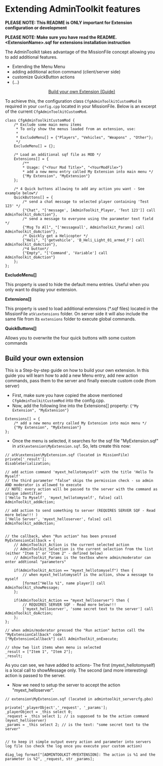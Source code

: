 # Extending AdminToolkit features

**PLEASE NOTE: This README is ONLY important for Extension configuration or development**

**PLEASE NOTE: Make sure you have read the README.&lt;ExtensionName&gt;.sqf for extensions installation instruction**

The AdminToolkit takes advantage of the MissionFile concept allowing you to add additional features.

- Extending the Menu Menu
- adding additional action command (client/server side)
- customize QuickButton actions
- (...)

<p align="center">
	<a href="#build-your-own-extension">Build your own Extension (Guide)</a>
</p>

To achieve this, the configuration class `CfgAdminToolkitCustomMod` is required in your `config.cpp` located in your MissionFile.
Below is an excerpt of the current `CfgAdminToolkitCustomMod`.

```
class CfgAdminToolkitCustomMod {
	/* Exclude some main menu items
	 * To only show the menus loaded from an extension, use:
	 * 
	 * ExcludeMenu[] = {"Players", "Vehicles", "Weapons" , "Other"};
	 */
	ExcludeMenu[] = {};
	
	/* Load an additional sqf file as MOD */
	Extensions[] = {
		/**
		* Usage: {"<Your Mod Title>", "<YourModFile>"}
		* add a new menu entry called My Extension into main menu */
		{"My Extension", "MyExtension"}
	};

	/* 4 Quick buttons allowing to add any action you want - See example below*/
	QuickButtons[] = {
		/* send a chat message to selected player containing 'Test 123' */
		{"Chat", "['message', [AdminToolkit_Player, 'Test 123']] call AdminToolkit_doAction"},
		/* send a message to everyone using the parameter text field */
		{"Msg To All", "['messageall', AdminToolkit_Params] call AdminToolkit_doAction"},
		/* Quickly get a Helicopter */
		{"Heli", "['getvehicle', 'B_Heli_Light_01_armed_F'] call AdminToolkit_doAction"},
		/*4 button*/
		{"Empty", "['Command', 'Variable'] call AdminToolkit_doAction"}
	};
};
```

**ExcludeMenu[]**

This property is used to hide the default menu entries.
Useful when you only want to display your extension.


**Extensions[]**

This property is used to load additional extensions (*.sqf files) located in the MissionFile `atk\extensions` folder.
On server side it will also include the same file from its `extensions` folder to execute global commands.

**QuickButtons[]**

Allows you to overwrite the four quick buttons with some custom commands

## Build your own extension

This is a Step-by-step guide on how to build your own extension.
In this guide you will learn how to add a new Menu entry, add new action commands, pass them to the server and finally execute custom code (from server)

- First, make sure you have copied the above mentioned `CfgAdminToolkitCustomMod` into the config.cpp.
- Now, add the following line into the Extensions[] property: `{"My Extension", "MyExtension"}`

```
Extensions[] = {
	/* add a new menu entry called My Extension into main menu */
	{"My Extension", "MyExtension"}
};
```

- Once the menu is selected, it searches for the sqf file "MyExtension.sqf" in `atk\extension\MyExtension.sqf`. So, lets create this now:

```
// atk\extension\MyExtension.sqf (located in MissionFile)
private['_result'];
disableSerialization;

// add action command 'myext_hellotomyself' with the title 'Hello To Myself'
// the third parameter "false" skips the permission check - so admin AND moderator is allowed to execute
// NOTE: every action will be passed to the server with the command as unique identifier
['Hello To Myself', 'myext_hellotomyself', false] call AdminToolkit_addAction;

// add action to send something to server (REQUIRES SERVER SQF - Read more below!!! )
['Hello Server', 'myext_helloserver', false] call AdminToolkit_addAction;


// the callback, when "Run action" has been pressed
MyExtensionCallback = {
	// AdminToolkit_Action is the current selected action
	// AdminToolkit_Selection is the current selection from the list (either "Item 1" or "Item 2" - defined below)
	// AdminToolkit_Params is the textbox where admin/moderator can enter addtional "parameters"

	if(AdminToolkit_Action == "myext_hellotomyself") then {
		// when myext_hellotomyself is the action, show a message to myself
		[format["Hello %1", name player]] call AdminToolkit_showMessage;
	};

	if(AdminToolkit_Action == "myext_helloserver") then {
		// REQUIRES SERVER SQF - Read more below!!!
		['myext_helloserver', 'some secret text to the server'] call AdminToolkit_doAction;
	};
};

// when admin/moderator pressed the "Run action" button call the "MyExtensionCallback" code
["MyExtensionCallback"] call AdminToolkit_onExecute;

// show two list items when menu is selected
_result = ["Item 1", "Item 2"];
_result;
```

As you can see, we have added to actions- The first (myext_hellotomyself) is a local call to showMessage only.
The second (and more interesting) action is passed to the server.

- Now we need to setup the server to accept the action "myext_helloserver".

```
// extension\MyExtension.sqf (located in admintoolkit_servercfg.pbo)

private['_playerObject','_request', '_params'];
_playerObject = _this select 0;
_request = _this select 1; // is supposed to be the action command (myext_helloserver)
_params = _this select 2; // is the text: "some secret text to the server"


// to keep it simple output every action and parameter into servers log file (so check the log once you execute your custom action)

diag_log format["[ADMINTOOLKIT-MYEXTENSION]: The action is %1 and the parameter is %2", _request, str _params];
```

